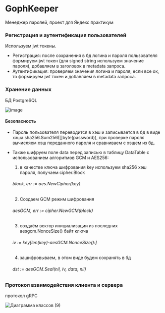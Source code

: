 # GophKeeper
Менеджер паролей, проект для Яндекс практикум

### Регистрация и аутентификация пользователей

Используем jwt токены. 
- Регистрация: после сохранения в бд логина и пароля пользователя формируем jwt токен (для signed string используем значение пароля), добавляем в заголовок в metadata запроса.
- Аутентификация: проверяем значения логина и пароля, если все ок, то формируем jwt токен и добавляем в metadata запроса.

### Хранение данных

БД PostgreSQL

![image](https://github.com/kartalenka7/GophKeeper/assets/113780951/b54c1cae-d164-445c-bb84-389c2a5db9f6)

#### Безопасность

- Пароль пользователя переводится в хэш и записывается в бд в виде хэша
sha256.Sum256([]byte(password)), при проверке пароля вычисляем хэш переданного пароля и сравниваем с хэшем из бд.

- Также шифруем поле data перед записью в таблицу DataTable с использованием алгоритмов GCM и AES256:
  1) в качестве ключа шифрования key используем sha256 хэш пароля, получаем cipher.Block
   ###### block, err := aes.NewCipher(key)
  2) Создаем GCM режим шифрования
   ###### aesGCM, err := cipher.NewGCM(block)
  3) создаём вектор инициализации из последних aesgcm.NonceSize() байт ключа
   ###### iv := key[len(key)-aesGCM.NonceSize():]
  4) зашифровываем, в этом виде будем сохранять в бд
   ###### dst := aesGCM.Seal(nil, iv, data, nil) 

### Протокол взаимодействия клиента и сервера

протокол gRPC

![Диаграмма классов (9)](https://github.com/kartalenka7/GophKeeper/assets/113780951/d4a29544-b45d-4a35-870b-1a62ce3b1c9a)



